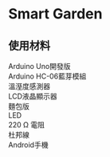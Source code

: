 # Smart Garden

## 使用材料
Arduino Uno開發版  
Arduino HC-06藍芽模組  
溫溼度感測器  
LCD液晶顯示器  
麵包版  
LED   
220 Ω 電阻  
杜邦線  
Android手機
